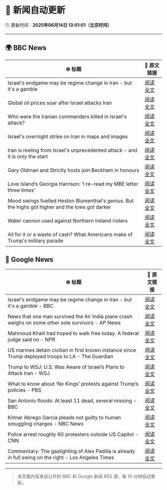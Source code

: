 # 🧠 新闻自动更新

🕒 更新时间：**2025年06月14日 13:01:01（北京时间）**

---

## 🌍 BBC News

| 🌐 标题 | 🔗 原文链接 |
|--------|-------------|
| Israel's endgame may be regime change in Iran - but it's a gamble | [阅读全文](https://www.bbc.com/news/articles/c79e233j2gro) |
| Global oil prices soar after Israel attacks Iran | [阅读全文](https://www.bbc.com/news/articles/cn4qe4w1n2go) |
| Who were the Iranian commanders killed in Israel's attack? | [阅读全文](https://www.bbc.com/news/articles/c2lk5j18k4vo) |
| Israel's overnight strike on Iran in maps and images | [阅读全文](https://www.bbc.com/news/articles/crr7gdr82e0o) |
| Iran is reeling from Israel's unprecedented attack - and it is only the start | [阅读全文](https://www.bbc.com/news/articles/cvg72ny4xeyo) |
| Gary Oldman and Strictly hosts join Beckham in honours | [阅读全文](https://www.bbc.com/news/articles/cly30wpz01po) |
| Love Island’s Georgia Harrison: 'I re-read my MBE letter three times' | [阅读全文](https://www.bbc.com/news/articles/ce80rk0yw7jo) |
| Mood swings fuelled Heston Blumenthal's genius. But the highs got higher and the lows got darker | [阅读全文](https://www.bbc.com/news/articles/cy5e6l06rlvo) |
| Water cannon used against Northern Ireland rioters | [阅读全文](https://www.bbc.com/news/articles/c79e239ld7ro) |
| All for it or a waste of cash? What Americans make of Trump's military parade | [阅读全文](https://www.bbc.com/news/videos/c2e39wjw8lro) |

## 📰 Google News

| 🌐 标题 | 🔗 原文链接 |
|--------|-------------|
| Israel's endgame may be regime change in Iran - but it's a gamble - BBC | [阅读全文](https://news.google.com/rss/articles/CBMiWkFVX3lxTE43WTBHd1JFWHE1V0dOZUlKMnRLZWtZWDNfcDI2aDB6MEstQU5yNS1HLWdDVk5mOEtEZUE5WU9uMDFleFJRUkNvUlVERjBpS1BDamdVelhacXpFUdIBX0FVX3lxTE9TNWU2WUUwdldQN3RXSTlXU3dONFF5RHd3OU1EbF9sY0k0bVNqX1IxbFdSU1RDdG5oV0hMWUNyVlpvd3FvUlRNTFkwRkdoZ3BsTmE2cm51VzRnems1dE9J?oc=5) |
| News that one man survived the Air India plane crash weighs on some other sole survivors - AP News | [阅读全文](https://news.google.com/rss/articles/CBMipwFBVV95cUxNbWhLZ0xNUGpTaWFtcE5EWFhrNlFXOWFjOUVmN1N3U3Z3djk3RHlmTUZtay1BZUc4RWg0UDNONE0zVUlaNm9zUi1fa1ZuTGMtVVJJYXpCNXFjeDI5T1VFSzhLcjJaa081dG1vSG9OUmtMQUxTQ2NERG00NzhWNHpWNnhzY3U5LWMtWVdpZWNzeTlXTWIySkllS3VuVm54dFhRbW9vWm9pdw?oc=5) |
| Mahmoud Khalil had hoped to walk free today. A federal judge said no - NPR | [阅读全文](https://news.google.com/rss/articles/CBMisAFBVV95cUxNMWdxZi01Y2E1ZVB3UUNRVm55TVY3THVDVmNMeDRSbWlsWFFDQ01uQ2txQS1iMkNLTUFoblp1eHNsaHVpeExYOEtCeXBxY3NlZVhGYUhxU0RVXzdBSjFsZzF2U2RzRGFkVjBROGlsb1ltRm9MV0xJZ2Y2bzd2RV9tZGgtbHI1SklGSEpJa05aVFJwSVFZdFJWWnBpQkR1eWpRem51X1BuNFgxRzFSeUNhdg?oc=5) |
| US marines detain civilian in first known instance since Trump deployed troops to LA - The Guardian | [阅读全文](https://news.google.com/rss/articles/CBMiigFBVV95cUxONE80UWVDT3BpQk5uQzltLWpaSTRpMUVzcnExa1oyVkNFb3l5Q19iU3pRU1FoRDZPVnlrQU1BUzFhbDRFQmQ4Ulk2ei1tblBaWVVVVHptajVKcE5HU3VpM25xdFMxWkVSOUo1eVN0Vy1Lakw0YlZCalY0OEp1UW0ya01WQnQyWkg5S0E?oc=5) |
| Trump to WSJ: U.S. Was Aware of Israel’s Plans to Attack Iran - WSJ | [阅读全文](https://news.google.com/rss/articles/CBMi3wFBVV95cUxNZUF6Z3R6Wms5dms4bjlBZ0hQSS1WLVVGV3FHNDRBejhOMkxFbXN2dTU5SUpZdVhUVzgxNmlIbllvU3BxUXJULXE3Z05wSGZ0aGNPenl5eENPNjJsODhCMmd5YmxrcFlNT0gyYWpMSDQyY01OMklEc2VmLUszc0VxOW1pNzNrOVZCdEZmci1sTVE3VVo1SjNKMUwtVjdIOHNOWUZVeDZuaWoxVHJxNzBCUG01OWhUUWpZMjN1UmowNzdwVzF2Y09WMnBmSEQ2WVRmc3lkYTFZbVQ4N0UzWDFZ?oc=5) |
| What to know about ‘No Kings’ protests against Trump’s policies - PBS | [阅读全文](https://news.google.com/rss/articles/CBMinwFBVV95cUxNVHc0WHdmbEc4LUhFX21rZVdnRmYtS1ZPeFdhNG42YW1yaHYzZlZ1cG9pTFgyWU1KX01yRHFTdnA3RnZYcGNfSUM1ZDJjX1ByMVM5S1VzQVFjSWxzdUMzLVJVZHZVM2hYWmhIcllXOVNMdUw5aGZpRHpSdEdLbHIxekhfNzB6RFhvRUMtdVVtSDN5NkRIOXZMWXBFSmREc1HSAaQBQVVfeXFMTzdOaWx1V0VGdXM3MHpEeE5FVXlkTU94eVhkYTc4NXZYc0ZPUHJ1SkYyWjlKSHQ0R2hDWEg4akUxZ2c2bzhjdTd5RXJOVmxpZmZwVVpXbEZzUzBhOGxNby1udWgxX08tZ0hlY0I3Y2tOLVR2R3laZ05pNVlfc0VaODRyck9OMGY4UGlVRGtTLXBzcmdLQUE5NHlkaTl0bk4tclVEelE?oc=5) |
| San Antonio floods: At least 11 dead, several missing - BBC | [阅读全文](https://news.google.com/rss/articles/CBMiWkFVX3lxTE9CMFczanVzMTNsazBWMWdnZVd5Wnk2WDZfbzdDY0N0My00MjU3dzBnbktra3VQa1l1R2VpQzA1ZnZ4X0tVb3ZIS2NsdmdsR3A2MnVFMVBldEdDUdIBX0FVX3lxTE1YcVVWX2p2WFI4XzhBcjh6azRRVmk2bWFWYl82OEpLTVFGakYtclQxN1pVUEY4ZlhBZmxFaUNnYlhCczQ0UTFqN054Z2ZfVDhqVzVlclN2TndmN1NRM1pJ?oc=5) |
| Kilmar Abrego Garcia pleads not guilty to human smuggling charges - NBC News | [阅读全文](https://news.google.com/rss/articles/CBMirwFBVV95cUxOOG1NOUpVUWVUak5hYkFIemxLa2hZb2NwdlR4eWZvRUF2YW5hRjJIWTJZU3JaWmJZYlFMVkhwSXNkQy05Wm1PX0VobjkwdXBrZU5VaWNYb0ZZX1JiZ0RJVk9ialBsWFBWQVRNeml0MDI5QXE1V0s2bUExWHRFNjRsTlpYdW51UVN3SHRUbXMzRTMzeGNTS0NWYW5ab29rY28xZVpTQmdpeTIyT0ZjYmZj0gFWQVVfeXFMTTRwbjJTWlFUdjZHM2UtY0tlNGszdEFySnM4ZTloS3FEUVliWi1zOHA4WnZVeFM4blZRTjc1M1NxbEtuMXJ6Mmsyb3RFanFvZ1pzODAwNFE?oc=5) |
| Police arrest roughly 60 protesters outside US Capitol - CNN | [阅读全文](https://news.google.com/rss/articles/CBMiekFVX3lxTE5tWm1nalp4VFk3SUQ1RU5jSWdvbjJZSGJlb3FVMV9rUGhMbVFzbUpnQk5qMHZyTVJhTHYzN3pDdHptMGVBbWJ3VmpOWkZGNUhYb1hScVBQdzcyUVc4dzJiRzVpdzEwb0FSekZUbnc3NVpMWTFDZTRwdXFn0gF_QVVfeXFMT3BaejExWDBPaFN6RGU4QjZGUGd1clVnUzFzSEV3U2pJUVlMTmlnQ09fTFF6bXFIRjNyMUhLY0RPWm85RWlHLXZjTjZpR3VBSlA2QUlyakF5N3l0WUNzQUxhNnNMTmJKakRtRXlOZ3hGNWJqeUdtNGplRkhka1hTTQ?oc=5) |
| Commentary: The gaslighting of Alex Padilla is already in full swing on the right - Los Angeles Times | [阅读全文](https://news.google.com/rss/articles/CBMitgFBVV95cUxNc3lSd3J6dTVCSkstcE83NlFxd2N0YlhFcjdUNk5tcjlNWlVXY2lVSjgtVWNfWVlIeHVCU1RyZlhiZWZtTUhLZk1UTElUeEZZX2RPNFVtZDBHMzBlbno2Y3lxSEZZcnM5YngzLVpGM0VTREVMY3VDVGhLYjZkaTRhWVY5cHpRTjM4dWxiczh1YVJfRllSaXpwYmI3WTRNcGx3R0JrbDV1RHJvZ3NuQW5od3Z3YUM2UQ?oc=5) |

---
> 本页面内容来自公开的 BBC 和 Google 新闻 RSS 源，每 10 分钟自动更新。